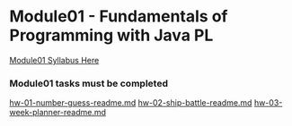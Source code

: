 # Module01 - Fundamentals of Programming with Java PL

[Module01 Syllabus Here](../_general/be-module01-fundamentals-syllabus.pdf)

### Module01 tasks must be completed 
[hw-01-number-guess-readme.md](lessonZ/hw-01-number-guess-readme.md)
[hw-02-ship-battle-readme.md](lessonZ/hw-02-ship-battle-readme.md)
[hw-03-week-planner-readme.md](lessonZ/hw-03-week-planner-readme.md)
